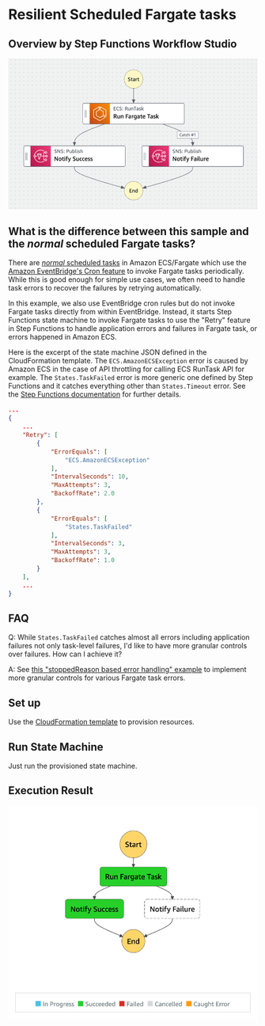 # Resilient Scheduled Fargate tasks

## Overview by Step Functions Workflow Studio

![overview](./overview.png)

## What is the difference between this sample and the _normal_ scheduled Fargate tasks?

There are [_normal_ scheduled tasks](https://docs.aws.amazon.com/AmazonECS/latest/developerguide/scheduled_tasks.html) in Amazon ECS/Fargate which use the [Amazon EventBridge's Cron feature](https://docs.aws.amazon.com/eventbridge/latest/userguide/eb-create-rule-schedule.html) to invoke Fargate tasks periodically. While this is good enough for simple use cases, we often need to handle task errors to recover the failures by retrying automatically.

In this example, we also use EventBridge cron rules but do not invoke Fargate tasks directly from within EventBridge. Instead, it starts Step Functions state machine to invoke Fargate tasks to use the "Retry" feature in Step Functions to handle application errors and failures in Fargate task, or errors happened in Amazon ECS.

Here is the excerpt of the state machine JSON defined in the CloudFormation template. The `ECS.AmazonECSException` error is caused by Amazon ECS in the case of API throttling for calling ECS RunTask API for example. The `States.TaskFailed` error is more generic one defined by Step Functions and it catches everything other than `States.Timeout` error. See the [Step Functions documentation](https://docs.aws.amazon.com/step-functions/latest/dg/concepts-error-handling.html) for further details.

```json
...
{
    ...
    "Retry": [
        {
            "ErrorEquals": [
                "ECS.AmazonECSException"
            ],
            "IntervalSeconds": 10,
            "MaxAttempts": 3,
            "BackoffRate": 2.0
        },
        {
            "ErrorEquals": [
                "States.TaskFailed"
            ],
            "IntervalSeconds": 3,
            "MaxAttempts": 3,
            "BackoffRate": 1.0
        }
    ],
    ...
}
```

## FAQ

Q: While `States.TaskFailed` catches almost all errors including application failures not only task-level failures, I'd like to have more granular controls over failures. How can I achieve it?

A: See [this "stoppedReason based error handling" example](../3-stoppedreason-based-error-handling) to implement more granular controls for various Fargate task errors.

## Set up

Use the [CloudFormation template](./template.yml) to provision resources.

## Run State Machine

Just run the provisioned state machine.

## Execution Result

![result](./result.png)

